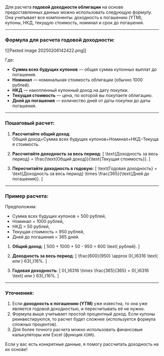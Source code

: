 Для расчета **годовой доходности облигации** на основе предоставленных данных можно использовать следующую формулу. Она учитывает все компоненты: доходность к погашению (YTM), купоны, НКД, текущую стоимость, номинал и срок до погашения.

---

### Формула для расчета годовой доходности:
![[Pasted image 20250206142422.png]]

Где:
- **Сумма всех будущих купонов** — общая сумма купонных выплат до погашения.
- **Номинал** — номинальная стоимость облигации (обычно 1000 рублей).
- **НКД** — накопленный купонный доход на дату покупки.
- **Текущая стоимость** — цена, по которой вы покупаете облигацию.
- **Дней до погашения** — количество дней от даты покупки до даты погашения.

---

### Пошаговый расчет:
1. **Рассчитайте общий доход**:
   Общий доход=Сумма всех будущих купонов+Номинал+НКД−Текущая стоимость.

2. **Рассчитайте доходность за весь период**:
   \[
   \text{Доходность за весь период} = \frac{\text{Общий доход}}{\text{Текущая стоимость}}.
   \]

3. **Пересчитайте доходность в годовую**:
   \[
   \text{Годовая доходность} = \text{Доходность за весь период} \times \frac{365}{\text{Дней до погашения}}.
   \]

---

### Пример расчета:
Предположим:
- Сумма всех будущих купонов = 500 рублей,
- Номинал = 1000 рублей,
- НКД = 50 рублей,
- Текущая стоимость = 950 рублей,
- Дней до погашения = 365 дней.

1. **Общий доход**:
   \[
   500 + 1000 + 50 - 950 = 600 \text{ рублей}.
   \]

2. **Доходность за весь период**:
   \[
   \frac{600}{950} \approx 0{,}6316 \text{ или } 63{,}16\%.
   \]

3. **Годовая доходность**:
   \[
   0{,}6316 \times \frac{365}{365} = 0{,}6316 \text{ или } 63{,}16\%.
   \]

---

### Уточнения:
1. Если **доходность к погашению (YTM)** уже известна, то она уже является годовой доходностью, и пересчитывать её не нужно.
2. Формула выше учитывает простой процентный доход. Если купоны реинвестируются, то расчет будет сложнее (используется формула сложных процентов).
3. Для более точного расчета можно использовать финансовые калькуляторы или Excel (функция `XIRR`).

Если у вас есть конкретные данные, я помогу рассчитать доходность на их основе!